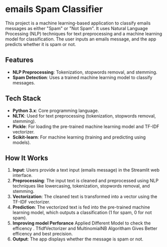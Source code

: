 # emails Spam Classifier

This project is a machine learning-based application to classify emails messages as either "Spam" or "Not Spam". It uses Natural Language Processing (NLP) techniques for text preprocessing and a machine learning model for classification. The user inputs an emails message, and the app predicts whether it is spam or not.

## Features

- **NLP Preprocessing**: Tokenization, stopwords removal, and stemming.
- **Spam Detection**: Uses a trained machine learning model to classify messages.

## Tech Stack

- **Python 3.x**: Core programming language.
- **NLTK**: Used for text preprocessing (tokenization, stopwords removal, stemming).
- **Pickle**: For loading the pre-trained machine learning model and TF-IDF vectorizer.
- **Scikit-learn**: For machine learning (training and predicting using models).

## How It Works

1. **Input**: Users provide a text input (emails message) in the Streamlit web interface.
2. **Preprocessing**: The input text is cleaned and preprocessed using NLP techniques like lowercasing, tokenization, stopwords removal, and stemming.
3. **Vectorization**: The cleaned text is transformed into a vector using the TF-IDF vectorizer.
4. **Prediction**: The vectorized text is fed into the pre-trained machine learning model, which outputs a classification (1 for spam, 0 for not spam).
5. **Improving model Perforance** Applied Different Model to check the efficency . TfidfVectorizer and MultinomialNB Algoritham Gives Better efficency and best precision.
6. **Output**: The app displays whether the message is spam or not.
